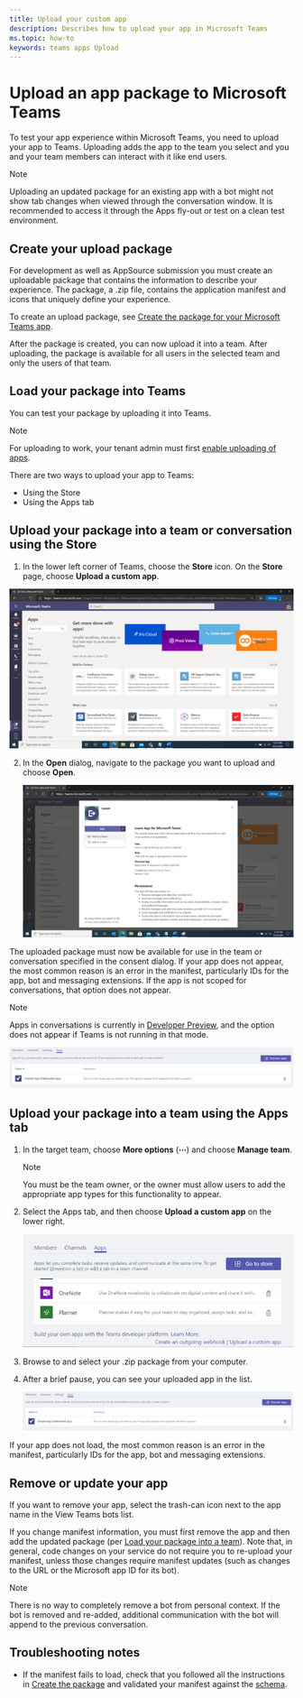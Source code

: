 ```yaml
---
title: Upload your custom app
description: Describes how to upload your app in Microsoft Teams
ms.topic: how-to
keywords: teams apps Upload
---
```

# Upload an app package to Microsoft Teams

To test your app experience within Microsoft Teams, you need to upload your app to Teams. Uploading adds the app to the team you select and you and your team members can interact with it like end users.

> [!NOTE]
> Uploading an updated package for an existing app with a bot might not show tab changes when viewed through the conversation window. It is recommended to access it through the Apps fly-out or test on a clean test environment.

## Create your upload package

For development as well as AppSource submission you must create an uploadable package that contains the information to describe your experience. The package, a .zip file, contains the application manifest and icons that uniquely define your experience.

To create an upload package, see [Create the package for your Microsoft Teams app](../build-and-test/apps-package.md).

After the package is created, you can now upload it into a team. After uploading, the package is available for all users in the selected team and only the users of that team.

## Load your package into Teams

You can test your package by uploading it into Teams.

> [!NOTE]
> For uploading to work, your tenant admin must first [enable uploading of apps](/microsoftteams/admin-settings).

There are two ways to upload your app to Teams:

* Using the Store
* Using the Apps tab

## Upload your package into a team or conversation using the Store

1. In the lower left corner of Teams, choose the **Store** icon. On the **Store** page, choose **Upload a custom app**.

  ![View team](../../assets/images/store-upload-a-custom-app2.png)

2. In the **Open** dialog, navigate to the package you want to upload and choose **Open**.

   ![Add menu](../../assets/images/NewappAddmenudropdown.png)

The uploaded package must now be available for use in the team or conversation specified in the consent dialog. If your app does not appear, the most common reason is an error in the manifest, particularly IDs for the app, bot and messaging extensions. If the app is not scoped for conversations, that option does not appear.

>[!NOTE]
> Apps in conversations is currently in [Developer Preview](../../resources/dev-preview/developer-preview-intro.md), and the option does not appear if Teams is not running in that mode.

![Example of bot in list of uploaded bots](../../assets/images/botinlist.jpg)

## Upload your package into a team using the Apps tab

1. In the target team, choose **More options** (**&#8943;**) and choose **Manage team**.

   > [!NOTE]
   > You must be the team owner, or the owner must allow users to add the appropriate app types for this functionality to appear.

2. Select the Apps tab, and then choose **Upload a custom app** on the lower right.

   ![Upload entry point](../../assets/images/UploadACustomApp.png)

3. Browse to and select your .zip package from your computer.

4. After a brief pause, you can see your uploaded app in the list.

   ![Example of bot in list of uploaded bots](../../assets/images/botinlist.jpg)

If your app does not load, the most common reason is an error in the manifest, particularly IDs for the app, bot and messaging extensions.

## Remove or update your app

If you want to remove your app, select the trash-can icon next to the app name in the View Teams bots list.

If you change manifest information, you must first remove the app and then add the updated package (per [Load your package into a team](#load-your-package-into-teams)). Note that, in general, code changes on your service do not require you to re-upload your manifest, unless those changes require manifest updates (such as changes to the URL or the Microsoft app ID for its bot).

> [!NOTE]
> There is no way to completely remove a bot from personal context. If the bot is removed and re-added, additional communication with the bot will append to the previous conversation.

## Troubleshooting notes

* If the manifest fails to load, check that you followed all the instructions in [Create the package](../../concepts/build-and-test/apps-package.md) and validated your manifest against the [schema](../../resources/schema/manifest-schema.md).
